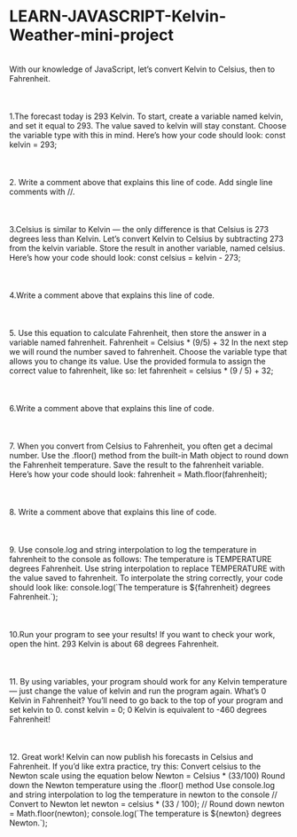 # LEARN-JAVASCRIPT-Kelvin-Weather-mini-project<br>
</br>
With our knowledge of JavaScript, let’s convert Kelvin to Celsius, then to Fahrenheit.<br>
</br>
<br>
</br>
1.The forecast today is 293 Kelvin. To start, create a variable named kelvin, and set it equal to 293.
The value saved to kelvin will stay constant. Choose the variable type with this in mind.
Here’s how your code should look:
const kelvin = 293;
<br>
</br>
<br>
</br>
2. Write a comment above that explains this line of code.
Add single line comments with //.
<br>
</br>
<br>
</br>
3.Celsius is similar to Kelvin — the only difference is that Celsius is 273 degrees less than Kelvin.
Let’s convert Kelvin to Celsius by subtracting 273 from the kelvin variable. Store the result in another variable, named celsius.
Here’s how your code should look:
const celsius = kelvin - 273;
<br>
</br>
<br>
</br>
4.Write a comment above that explains this line of code.
<br>
</br>
<br>
</br>
5.
Use this equation to calculate Fahrenheit, then store the answer in a variable named fahrenheit.
Fahrenheit = Celsius * (9/5) + 32
In the next step we will round the number saved to fahrenheit. Choose the variable type that allows you to change its value.
Use the provided formula to assign the correct value to fahrenheit, like so:
let fahrenheit = celsius * (9 / 5) + 32;
<br>
</br>
<br>
</br>
6.Write a comment above that explains this line of code.
<br>
</br>
<br>
</br>
7. When you convert from Celsius to Fahrenheit, you often get a decimal number.
Use the .floor() method from the built-in Math object to round down the Fahrenheit temperature. Save the result to the fahrenheit variable.
Here’s how your code should look:
fahrenheit = Math.floor(fahrenheit);
<br>
</br>
<br>
</br>
8. Write a comment above that explains this line of code.
<br>
</br>
<br>
</br>
9. Use console.log and string interpolation to log the temperature in fahrenheit to the console as follows:
The temperature is TEMPERATURE degrees Fahrenheit.
Use string interpolation to replace TEMPERATURE with the value saved to fahrenheit.
To interpolate the string correctly, your code should look like:
console.log(`The temperature is ${fahrenheit} degrees Fahrenheit.`);
<br>
</br>
<br>
</br>
10.Run your program to see your results!
If you want to check your work, open the hint.
293 Kelvin is about 68 degrees Fahrenheit.
<br>
</br>
<br>
</br>
11. By using variables, your program should work for any Kelvin temperature — just change the value of kelvin and run the program again.
What’s 0 Kelvin in Fahrenheit?
You’ll need to go back to the top of your program and set kelvin to 0.
const kelvin = 0;
0 Kelvin is equivalent to -460 degrees Fahrenheit!
<br>
</br>
<br>
</br>
12. Great work! Kelvin can now publish his forecasts in Celsius and Fahrenheit.
If you’d like extra practice, try this:
Convert celsius to the Newton scale using the equation below
Newton = Celsius * (33/100)
Round down the Newton temperature using the .floor() method
Use console.log and string interpolation to log the temperature in newton to the console
// Convert to Newton
let newton = celsius * (33 / 100);
// Round down
newton = Math.floor(newton);
console.log(`The temperature is ${newton} degrees Newton.`);

